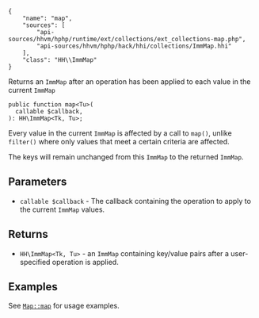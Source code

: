 ``` yamlmeta
{
    "name": "map",
    "sources": [
        "api-sources/hhvm/hphp/runtime/ext/collections/ext_collections-map.php",
        "api-sources/hhvm/hphp/hack/hhi/collections/ImmMap.hhi"
    ],
    "class": "HH\\ImmMap"
}
```




Returns an ` ImmMap ` after an operation has been applied to each value in
the current `` ImmMap ``




``` Hack
public function map<Tu>(
  callable $callback,
): HH\ImmMap<Tk, Tu>;
```




Every value in the current ` ImmMap ` is affected by a call to `` map() ``,
unlike ``` filter() ``` where only values that meet a certain criteria are
affected.




The keys will remain unchanged from this ` ImmMap ` to the returned `` ImmMap ``.




## Parameters




+ ` callable $callback ` - The callback containing the operation to apply to the
  current `` ImmMap `` values.




## Returns




* ` HH\ImmMap<Tk, Tu> ` - an `` ImmMap `` containing key/value pairs after a user-specified
  operation is applied.




## Examples




See [` Map::map `](</hack/reference/class/Map/map/#examples>) for usage examples.
<!-- HHAPIDOC -->
